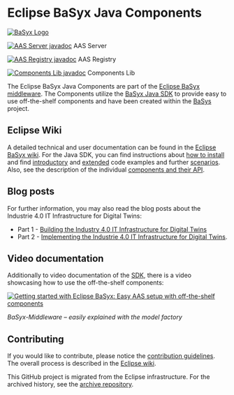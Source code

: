 # Eclipse BaSyx Java Components
[![BaSyx Logo](https://www.eclipse.org/basyx/img/basyxlogo.png)](https://www.eclipse.org/basyx/)

[![AAS Server javadoc](https://javadoc.io/badge2/org.eclipse.basyx/basyx.components.AASServer/javadoc.svg)](https://javadoc.io/doc/org.eclipse.basyx/basyx.components.AASServer) AAS Server 

[![AAS Registry javadoc](https://javadoc.io/badge2/org.eclipse.basyx/basyx.components.registry/javadoc.svg)](https://javadoc.io/doc/org.eclipse.basyx/basyx.components.registry) AAS Registry

[![Components Lib javadoc](https://javadoc.io/badge2/org.eclipse.basyx/basyx.components.lib/javadoc.svg)](https://javadoc.io/doc/org.eclipse.basyx/basyx.components.lib) Components Lib


The Eclipse BaSyx Java Components are part of the [Eclipse BaSyx middleware](https://www.eclipse.org/basyx/). The Components utilize the [BaSyx Java SDK](https://github.com/eclipse-basyx/basyx-java-sdk) to provide easy to use off-the-shelf components and have been created within the [BaSys](https://www.basys40.de/) project.

## Eclipse Wiki
A detailed technical and user documentation can be found in the [Eclipse BaSyx wiki](https://wiki.eclipse.org/BaSyx). For the Java SDK, you can find instructions about [how to install](https://wiki.eclipse.org/BaSyx_/_Download_/_Java_Setup) and find [introductory](https://wiki.eclipse.org/BaSyx_/_Introductory_Examples) and [extended](https://wiki.eclipse.org/BaSyx_/_Examples) code examples and further [scenarios](https://wiki.eclipse.org/BaSyx_/_Scenarios). Also, see the description of the individual [components and their API](https://wiki.eclipse.org/BaSyx_/_Documentation_/_API).

## Blog posts

For further information, you may also read the blog posts about the Industrie 4.0 IT Infrastructure for Digital Twins:
- Part 1 - [Building the Industry 4.0 IT Infrastructure for Digital Twins](https://www.iese.fraunhofer.de/blog/industry-4-0-it-infrastructure-for-digital-twins/)
- Part 2 - [Implementing the Industrie 4.0 IT Infrastructure for Digital Twins](https://www.iese.fraunhofer.de/blog/industrie-4-0-it-infrastructure-for-digital-twins-part2/).

## Video documentation

Additionally to video documentation of the [SDK](https://github.com/eclipse-basyx/basyx-java-sdk), there is a video showcasing how to use the off-the-shelf components:

[![Getting started with Eclipse BaSyx: Easy AAS setup with off-the-shelf components](http://img.youtube.com/vi/nGRNg0sj1oY/mqdefault.jpg)](https://www.youtube.com/watch?v=nGRNg0sj1oY)

*BaSyx-Middleware – easily explained with the model factory*


## Contributing

If you would like to contribute, please notice the [contribution guidelines](CONTRIBUTING.md). The overall process is described in the [Eclipse wiki](https://wiki.eclipse.org/BaSyx_/_Developer_/_Contributing).

This GitHub project is migrated from the Eclipse infrastructure. For the archived history, see the [archive repository](https://github.com/eclipse-basyx/basyx-archive).
